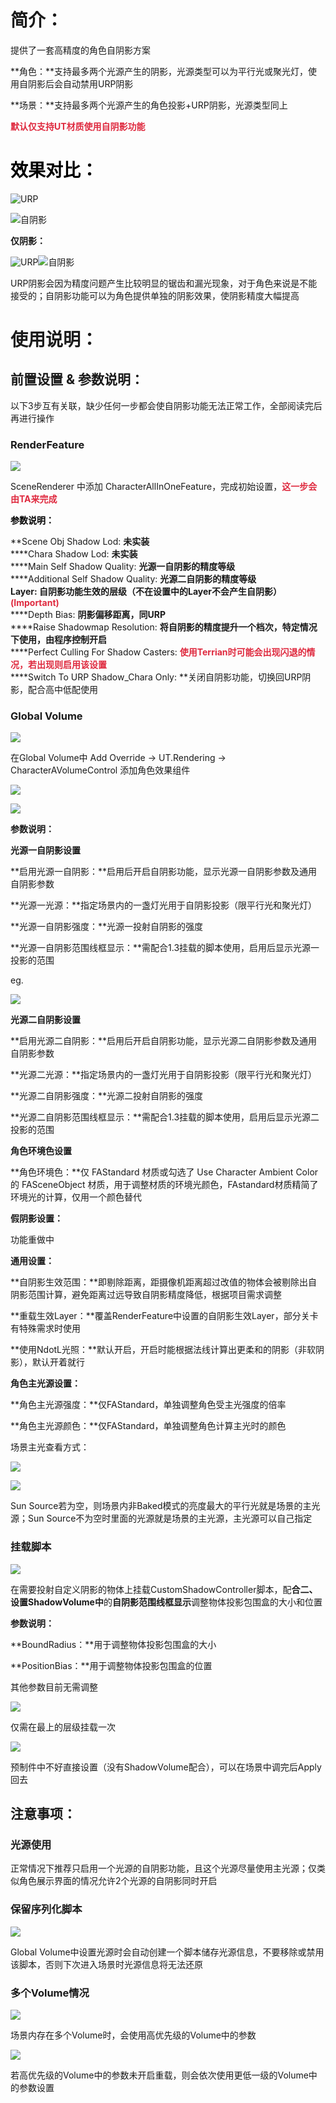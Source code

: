 # 简介：
提供了一套高精度的角色自阴影方案

**角色：**支持最多两个光源产生的阴影，光源类型可以为平行光或聚光灯，使用自阴影后会自动禁用URP阴影

**场景：**支持最多两个光源产生的角色投影+URP阴影，光源类型同上

**<font style="color:#DF2A3F;">默认仅支持UT材质使用自阴影功能</font>**

**<font style="color:#DF2A3F;"></font>**

# <font style="color:#000000;">效果对比：</font>
![URP](https://cdn.nlark.com/yuque/0/2024/png/45354151/1730093587977-ad8cc9b0-b367-41dd-bd0f-3cb007a7d454.png)

![自阴影](https://cdn.nlark.com/yuque/0/2024/png/45354151/1730093602574-5c0e46cc-a58f-41c0-9f9f-a229be2c7c37.png)

**仅阴影：**

![URP](https://cdn.nlark.com/yuque/0/2024/png/45354151/1730092956750-c97fe837-72e4-43e5-84f9-9c8f49b20dab.png)![自阴影](https://cdn.nlark.com/yuque/0/2024/png/45354151/1730093000235-ec76c632-8200-4cdb-a840-0f4cfd2c99f6.png)

URP阴影会因为精度问题产生比较明显的锯齿和漏光现象，对于角色来说是不能接受的；自阴影功能可以为角色提供单独的阴影效果，使阴影精度大幅提高



# 使用说明：
## 前置设置 & 参数说明：
以下3步互有关联，缺少任何一步都会使自阴影功能无法正常工作，全部阅读完后再进行操作

### RenderFeature
![](https://cdn.nlark.com/yuque/0/2024/png/45354151/1730094997448-040ffca2-ec7d-45c9-a197-e002b0f400f8.png)

SceneRenderer 中添加 CharacterAllInOneFeature，完成初始设置，**<font style="color:#DF2A3F;">这一步会由TA来完成</font>**

**<font style="color:#000000;">参数说明：</font>**

**Scene Obj Shadow Lod: **未实装**  
****Chara Shadow Lod: **未实装**  
****Main Self Shadow Quality: **光源一自阴影的精度等级**  
****Additional Self Shadow Quality: **光源二自阴影的精度等级**  
****Layer: **自阴影功能生效的层级（不在设置中的Layer不会产生自阴影）**<font style="color:#DF2A3F;">(Important)</font>****  
****Depth Bias: **阴影偏移距离，同URP**  
****Raise Shadowmap Resolution: **将自阴影的精度提升一个档次，特定情况下使用，由程序控制开启**  
****Perfect Culling For Shadow Casters: **<font style="color:#DF2A3F;">使用Terrian时可能会出现闪退的情况，若出现则启用该设置</font>**  
****Switch To URP Shadow_Chara Only: **关闭自阴影功能，切换回URP阴影，配合高中低配使用



### Global Volume
![](https://cdn.nlark.com/yuque/0/2024/png/45354151/1730096093235-b686f5a3-9b1e-4c63-9f33-94827853c96e.png)

在Global Volume中 Add Override -> UT.Rendering -> CharacterAVolumeControl 添加角色效果组件



![](https://cdn.nlark.com/yuque/0/2024/png/45354151/1730098162426-28bbf979-570a-4a95-94d7-53bcc46c5400.png)

![](https://cdn.nlark.com/yuque/0/2024/png/45354151/1730096373122-0f3d40e2-123c-45b6-862e-28fdfb9475b3.png)

**参数说明：**

**光源一自阴影设置**

**启用光源一自阴影：**启用后开启自阴影功能，显示光源一自阴影参数及通用自阴影参数

**光源一光源：**指定场景内的一盏灯光用于自阴影投影（限平行光和聚光灯）

**光源一自阴影强度：**光源一投射自阴影的强度

**光源一自阴影范围线框显示：**需配合1.3挂载的脚本使用，启用后显示光源一投影的范围

eg.

![](https://cdn.nlark.com/yuque/0/2024/png/45354151/1724294882306-ad8905a4-f8e5-454b-85c1-6c19b2e2c801.png?x-oss-process=image%2Fformat%2Cwebp%2Fresize%2Cw_1125%2Climit_0)

**光源二自阴影设置**

**启用光源二自阴影：**启用后开启自阴影功能，显示光源二自阴影参数及通用自阴影参数

**光源二光源：**指定场景内的一盏灯光用于自阴影投影（限平行光和聚光灯）

**光源二自阴影强度：**光源二投射自阴影的强度

**光源二自阴影范围线框显示：**需配合1.3挂载的脚本使用，启用后显示光源二投影的范围

**角色环境色设置**

**角色环境色：**仅 FAStandard 材质或勾选了 Use Character Ambient Color 的 FASceneObject 材质，用于调整材质的环境光颜色，FAstandard材质精简了环境光的计算，仅用一个颜色替代

**假阴影设置：**

功能重做中

**通用设置：**

**自阴影生效范围：**即剔除距离，距摄像机距离超过改值的物体会被剔除出自阴影范围计算，避免距离过远导致自阴影精度降低，根据项目需求调整

**重载生效Layer：**覆盖RenderFeature中设置的自阴影生效Layer，部分关卡有特殊需求时使用

**使用NdotL光照：**默认开启，开启时能根据法线计算出更柔和的阴影（非软阴影），默认开着就行

**角色主光源设置：**

**角色主光源强度：**仅FAStandard，单独调整角色受主光强度的倍率

**角色主光源颜色：**仅FAStandard，单独调整角色计算主光时的颜色

场景主光查看方式：

![](https://cdn.nlark.com/yuque/0/2024/png/45354151/1730101315783-42563aa0-34f0-48d4-aafe-4f755a386031.png)

![](https://cdn.nlark.com/yuque/0/2024/png/45354151/1730101350174-7cb26e2c-f7a4-4e59-a343-9b70958be4c9.png)

Sun Source若为空，则场景内非Baked模式的亮度最大的平行光就是场景的主光源；Sun Source不为空时里面的光源就是场景的主光源，主光源可以自己指定

### 挂载脚本
![](https://cdn.nlark.com/yuque/0/2024/png/45354151/1730100346927-70083684-80db-4dbc-a469-3a1af7d4da20.png)

在需要投射自定义阴影的物体上挂载CustomShadowController脚本，配**合二、设置ShadowVolume中**的**自阴影范围线框显示**调整物体投影包围盒的大小和位置



**参数说明：**

**BoundRadius：**用于调整物体投影包围盒的大小

**PositionBias：**用于调整物体投影包围盒的位置

其他参数目前无需调整



![](https://cdn.nlark.com/yuque/0/2024/png/45354151/1724295572168-4794895e-9316-42e0-83f9-ca1ab29008f0.png)

仅需在最上的层级挂载一次

![](https://cdn.nlark.com/yuque/0/2024/png/45354151/1724295608364-d8085581-27ad-49ec-99c1-edb04c9ab612.png)

预制件中不好直接设置（没有ShadowVolume配合），可以在场景中调完后Apply回去



## 注意事项：
### 光源使用
正常情况下推荐只启用一个光源的自阴影功能，且这个光源尽量使用主光源；仅类似角色展示界面的情况允许2个光源的自阴影同时开启

### 保留序列化脚本
![](https://cdn.nlark.com/yuque/0/2024/png/45354151/1730102014114-497399bc-a801-43b3-a394-2bcd7044d0ab.png)

Global Volume中设置光源时会自动创建一个脚本储存光源信息，不要移除或禁用该脚本，否则下次进入场景时光源信息将无法还原

### 多个Volume情况
![](https://cdn.nlark.com/yuque/0/2024/png/45354151/1730102175975-ce40ceb0-5389-48d0-b217-200b9e67b9ac.png)

场景内存在多个Volume时，会使用高优先级的Volume中的参数

![](https://cdn.nlark.com/yuque/0/2024/png/45354151/1730102294158-629b4caa-9952-45a8-83b2-ce667cd26624.png)

若高优先级的Volume中的参数未开启重载，则会依次使用更低一级的Volume中的参数设置


